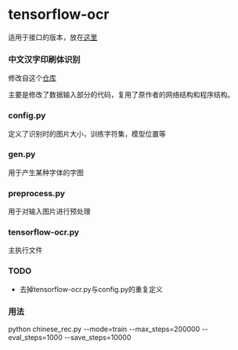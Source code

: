 # tensorflow-ocr
适用于接口的版本，放在[这里](https://github.com/siriusdemon/hackaway/tree/master/projects/ocr)


### 中文汉字印刷体识别
修改自这个[仓库](https://github.com/soloice/Chinese-Character-Recognition)

主要是修改了数据输入部分的代码，复用了原作者的网络结构和程序结构。

### config.py
定义了识别时的图片大小，训练字符集，模型位置等

### gen.py
用于产生某种字体的字图

### preprocess.py
用于对输入图片进行预处理

### tensorflow-ocr.py
主执行文件

### TODO
+ 去掉tensorflow-ocr.py与config.py的重复定义

### 用法
python chinese_rec.py --mode=train --max_steps=200000 --eval_steps=1000 --save_steps=10000
